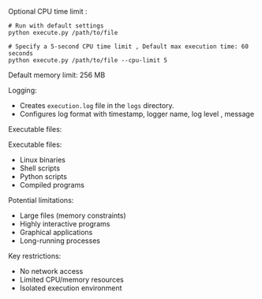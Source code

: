 
  Optional CPU time limit :
  ```
  # Run with default settings
python execute.py /path/to/file

  # Specify a 5-second CPU time limit , Default max execution time: 60 seconds
python execute.py /path/to/file --cpu-limit 5
  ```
  Default memory limit: 256 MB

  Logging:
  - Creates `execution.log` file in the `logs` directory.
  - Configures log format with timestamp, logger name, log level , message

  Executable files:


  Executable files:
  - Linux binaries
  - Shell scripts
  - Python scripts
  - Compiled programs
    
  Potential limitations:
  - Large files (memory constraints)
  - Highly interactive programs
  - Graphical applications
  - Long-running processes
    
  Key restrictions:
  - No network access
  - Limited CPU/memory resources
  - Isolated execution environment

  
    
